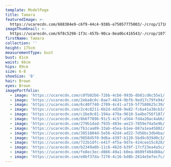```yaml
---
template: ModelPage
title: Tamara
featuredImage: >-
  https://ucarecdn.com/688384e9-c6f9-44c4-938b-e75057775003/-/crop/1718x1288/0,0/-/preview/
imageThumbnail: >-
  https://ucarecdn.com/6f8c5298-1f3c-457b-90ca-8ea0bc416543/-/crop/1077x1326/340,380/-/preview/
firstName: Tamara
collection: ''
height: 175cm
measurementType: bust
bust: 81cm
waist: 66cm
hips: 89cm
size: 6-8
shoeSize: '8'
hair: Brown
eyes: Brown
imagePortfolio:
  - image: 'https://ucarecdn.com/c0fb02b6-72bb-4cb6-993b-db81cd6c55e1/'
  - image: 'https://ucarecdn.com/2eba8c0c-8ae7-4634-9bf6-9ed17c79fe94/'
  - image: 'https://ucarecdn.com/6c40f740-2709-4c41-a719-5f7580625c39/'
  - image: 'https://ucarecdn.com/2c4c8211-6b2d-4d20-9e82-fc6a41a38cb3/'
  - image: 'https://ucarecdn.com/c1be9c81-194a-479a-9610-5a4be756f187/'
  - image: 'https://ucarecdn.com/8b6f7896-91c5-4c5f-a564-fd4a20ac4ab6/'
  - image: 'https://ucarecdn.com/279b1dad-7935-483e-ae23-7859e74a5e9b/'
  - image: 'https://ucarecdn.com/fb1caa09-33ab-45ea-b1ee-887a1ea45802/'
  - image: 'https://ucarecdn.com/3851804d-5e56-42d4-ad22-7d56bc3db4ba/'
  - image: 'https://ucarecdn.com/985845f0-9d6a-4397-b120-5bd9c039d0c3/'
  - image: 'https://ucarecdn.com/722b1dfc-e41f-4f5a-9d7e-424cee15c828/'
  - image: 'https://ucarecdn.com/b2349a0b-11c6-462d-b39f-17cf23ea4a5c/'
  - image: 'https://ucarecdn.com/fe8ec3ec-d866-49a1-b0ea-8609f494d88a/'
  - image: 'https://ucarecdn.com/e0bf37da-7276-4c16-bd8b-2614e5efecfc/'
---
```


